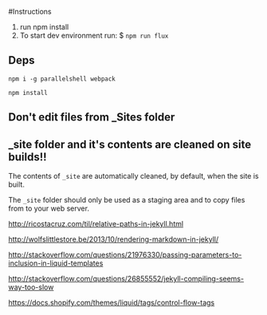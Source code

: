 #Instructions

1. run npm install 
2. To start dev environment run: $ `npm run flux`

## Deps

`npm i -g parallelshell webpack`

`npm install`

## Don't edit files from _Sites folder 

## _site folder  and it's contents are cleaned on site builds!!
The contents of `_site` are automatically cleaned, by default, when the site is built. 

The `_site` folder should only be used as a staging area and to copy files from to your web server.

http://ricostacruz.com/til/relative-paths-in-jekyll.html

http://wolfslittlestore.be/2013/10/rendering-markdown-in-jekyll/

http://stackoverflow.com/questions/21976330/passing-parameters-to-inclusion-in-liquid-templates

http://stackoverflow.com/questions/26855552/jekyll-compiling-seems-way-too-slow


https://docs.shopify.com/themes/liquid/tags/control-flow-tags
